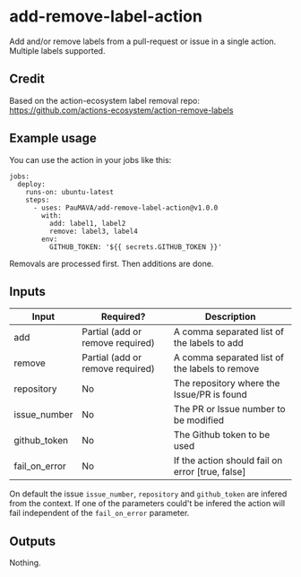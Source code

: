 # add-remove-label-action
Add and/or remove labels from a pull-request or issue in a single action. Multiple labels supported.

## Credit
Based on the action-ecosystem label removal repo: https://github.com/actions-ecosystem/action-remove-labels

## Example usage
You can use the action in your jobs like this:

```
jobs:
  deploy:
    runs-on: ubuntu-latest
    steps:
      - uses: PauMAVA/add-remove-label-action@v1.0.0
        with:
          add: label1, label2
          remove: label3, label4
        env:
          GITHUB_TOKEN: '${{ secrets.GITHUB_TOKEN }}'
```
Removals are processed first. Then additions are done.

## Inputs

| Input | Required? | Description |
| ----- | --------- | ----------- |
| add | Partial (add or remove required) | A comma separated list of the labels to add |
| remove | Partial (add or remove required) | A comma separated list of the labels to remove |
| repository | No | The repository where the Issue/PR is found |
| issue_number | No | The PR or Issue number to be modified |
| github_token | No | The Github token to be used |
| fail_on_error | No | If the action should fail on error [true, false] |

On default the issue `issue_number`, `repository` and `github_token` are infered from the context. If one of the parameters could't be infered the action will fail independent of the `fail_on_error` parameter.

## Outputs
Nothing.
